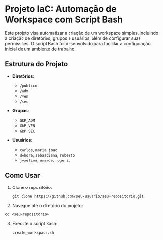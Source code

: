 # Projeto IaC: Automação de Workspace com Script Bash

Este projeto visa automatizar a criação de um workspace simples, incluindo a criação de diretórios, grupos e usuários, além de configurar suas permissões. O script Bash foi desenvolvido para facilitar a configuração inicial de um ambiente de trabalho.

## Estrutura do Projeto

- **Diretórios**:
  - `/publico`
  - `/adm`
  - `/ven`
  - `/sec`

- **Grupos**:
  - `GRP_ADM`
  - `GRP_VEN`
  - `GRP_SEC`

- **Usuários**:
  - `carlos`, `maria`, `joao`
  - `debora`, `sebastiana`, `roberto`
  - `josefina`, `amanda`, `rogerio`

## Como Usar

1. Clone o repositório:
   ```
   git clone https://github.com/seu-usuario/seu-repositorio.git

   ```

2. Navegue até o diretório do projeto:
  ```
  cd <seu-repositorio>

  ```
3. Execute o script Bash:
   ```
   create_workspace.sh

   ```  
